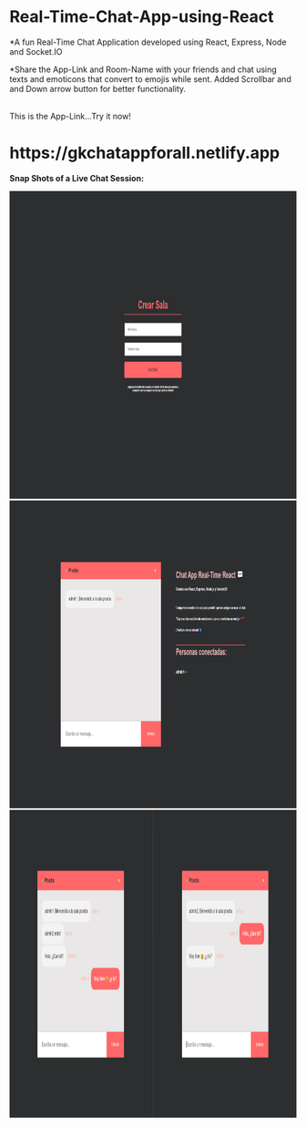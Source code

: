 # Real-Time-Chat-App-using-React
*A fun Real-Time Chat Application developed using React, Express, Node and Socket.IO


*Share the App-Link and Room-Name with your friends and chat using texts and emoticons that convert to emojis while sent.
Added Scrollbar and and Down arrow button for better functionality.

 <br>
 This is the App-Link...Try it now!
 <h1>https://gkchatappforall.netlify.app</h1>
 
<b>Snap Shots of a Live Chat Session:<b>


<img src="images/ss1.png" width="960" height="540" >


<img src="images/ss2.png" width="960" height="540" >

<img src="images/ss3.png" width="960" height="540" >

